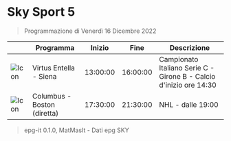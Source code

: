 # Sky Sport 5
> Programmazione di Venerdì 16 Dicembre 2022

||Programma|Inizio|Fine|Descrizione|
|---|---|---|---|---|
|![Icon](https://guidatv.sky.it/uuid/83f5e493-e118-4267-b141-56058acefbf0/cover?md5ChecksumParam=06067ab1dc5a75ea95043b9dbf0c4baf)|Virtus Entella - Siena|13:00:00|16:00:00|Campionato Italiano Serie C - Girone B - Calcio d&#039;inizio ore 14:30
|![Icon](https://guidatv.sky.it/uuid/7202a24a-e220-452e-8d04-3ff6e6f08593/cover?md5ChecksumParam=d81351876a00819c2f4131f1a2610706)|Columbus - Boston (diretta)|17:30:00|21:30:00|NHL - dalle 19:00



 > epg-it 0.1.0, MatMasIt - Dati epg SKY